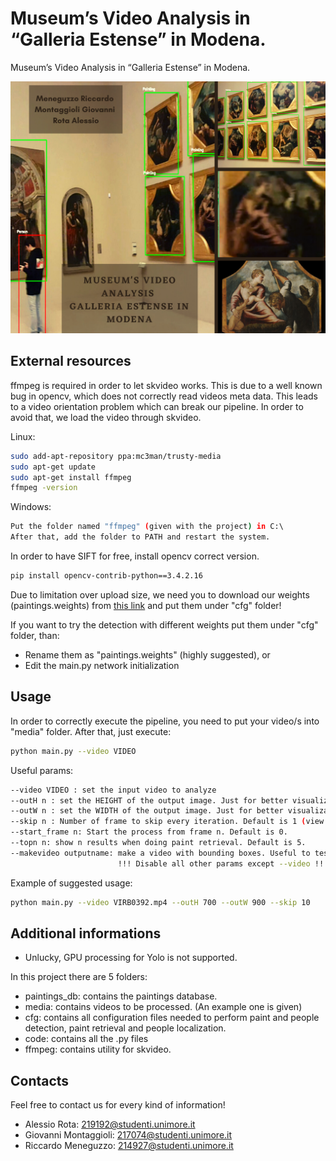 # Museum’s Video Analysis in “Galleria Estense” in Modena.

Museum’s Video Analysis in “Galleria Estense” in Modena.

![image](icon.png "icon")

## External resources

ffmpeg is required in order to let skvideo works. This is due to a well known bug in opencv, which does not correctly read videos meta data. This leads to a video orientation problem which can break our pipeline. In order to avoid that, we load the video through skvideo.

Linux:

```bash
sudo add-apt-repository ppa:mc3man/trusty-media
sudo apt-get update
sudo apt-get install ffmpeg
ffmpeg -version
```
Windows:
```bash
Put the folder named "ffmpeg" (given with the project) in C:\ 
After that, add the folder to PATH and restart the system.
```

In order to have SIFT for free, install opencv correct version.

```bash
pip install opencv-contrib-python==3.4.2.16
```
Due to limitation over upload size, we need you to download our weights (paintings.weights) from [this link](https://drive.google.com/drive/folders/1m4dWNIS_ckMN9wnVDqLjb_dA5VLV49dD?usp=sharing) and put them under "cfg" folder!


If you want to try the detection with different weights put them under "cfg" folder, than:
+ Rename them as "paintings.weights" (highly suggested), or			
+ Edit the main.py network initialization 
## Usage
In order to correctly execute the pipeline, you need to put your video/s into "media" folder. After that, just execute:

```bash
python main.py --video VIDEO
```

Useful params:
```bash
--video VIDEO : set the input video to analyze
--outH n : set the HEIGHT of the output image. Just for better visualization.
--outW n : set the WIDTH of the output image. Just for better visualization.
--skip n : Number of frame to skip every iteration. Default is 1 (view every frame)
--start_frame n: Start the process from frame n. Default is 0.
--topn n: show n results when doing paint retrieval. Default is 5.
--makevideo outputname: make a video with bounding boxes. Useful to test the detection. Remeber to specify the input video with --video
						!!! Disable all other params except --video !!!
```
Example of suggested usage:
```bash
python main.py --video VIRB0392.mp4 --outH 700 --outW 900 --skip 10 
```


## Additional informations
+ Unlucky, GPU processing for Yolo is not supported.

In this project there are 5 folders: 
+ paintings_db: contains the paintings database.
+ media: contains videos to be processed. (An example one is given)
+ cfg: contains all configuration files needed to perform paint and people detection, paint retrieval and people localization.
+ code: contains all the .py files
+ ffmpeg: contains utility for skvideo.

## Contacts
Feel free to contact us for every kind of information! 

+ Alessio Rota: 219192@studenti.unimore.it
+ Giovanni Montaggioli: 217074@studenti.unimore.it 
+ Riccardo Meneguzzo: 214927@studenti.unimore.it 